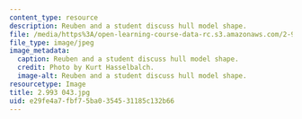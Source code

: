 ```yaml
---
content_type: resource
description: Reuben and a student discuss hull model shape.
file: /media/https%3A/open-learning-course-data-rc.s3.amazonaws.com/2-993-special-topics-in-mechanical-engineering-the-art-and-science-of-boat-design-january-iap-2007/e29fe4a7fbf75ba0354531185c132b66_2993043.jpg
file_type: image/jpeg
image_metadata:
  caption: Reuben and a student discuss hull model shape.
  credit: Photo by Kurt Hasselbalch.
  image-alt: Reuben and a student discuss hull model shape.
resourcetype: Image
title: 2.993 043.jpg
uid: e29fe4a7-fbf7-5ba0-3545-31185c132b66
---
```

